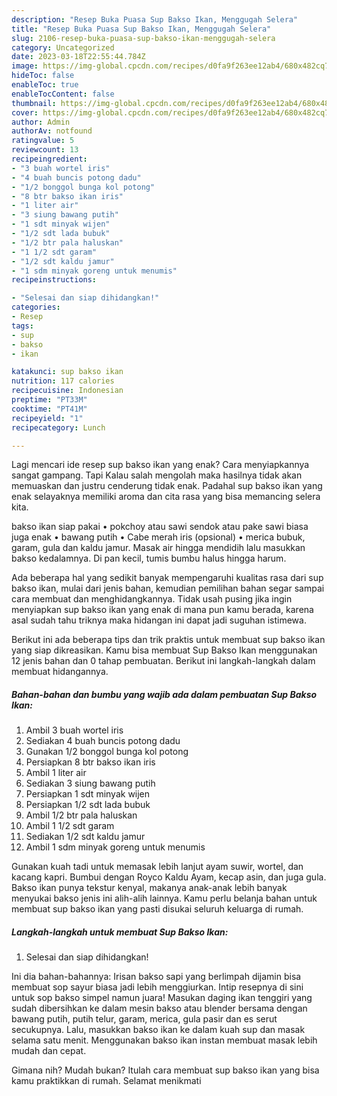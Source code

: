 ```yaml
---
description: "Resep Buka Puasa Sup Bakso Ikan, Menggugah Selera"
title: "Resep Buka Puasa Sup Bakso Ikan, Menggugah Selera"
slug: 2106-resep-buka-puasa-sup-bakso-ikan-menggugah-selera
category: Uncategorized
date: 2023-03-18T22:55:44.784Z
image: https://img-global.cpcdn.com/recipes/d0fa9f263ee12ab4/680x482cq70/sup-bakso-ikan-foto-resep-utama.jpg
hideToc: false
enableToc: true
enableTocContent: false
thumbnail: https://img-global.cpcdn.com/recipes/d0fa9f263ee12ab4/680x482cq70/sup-bakso-ikan-foto-resep-utama.jpg
cover: https://img-global.cpcdn.com/recipes/d0fa9f263ee12ab4/680x482cq70/sup-bakso-ikan-foto-resep-utama.jpg
author: Admin
authorAv: notfound
ratingvalue: 5
reviewcount: 13
recipeingredient:
- "3 buah wortel iris"
- "4 buah buncis potong dadu"
- "1/2 bonggol bunga kol potong"
- "8 btr bakso ikan iris"
- "1 liter air"
- "3 siung bawang putih"
- "1 sdt minyak wijen"
- "1/2 sdt lada bubuk"
- "1/2 btr pala haluskan"
- "1 1/2 sdt garam"
- "1/2 sdt kaldu jamur"
- "1 sdm minyak goreng untuk menumis"
recipeinstructions:

- "Selesai dan siap dihidangkan!"
categories:
- Resep
tags:
- sup
- bakso
- ikan

katakunci: sup bakso ikan 
nutrition: 117 calories
recipecuisine: Indonesian
preptime: "PT33M"
cooktime: "PT41M"
recipeyield: "1"
recipecategory: Lunch

---
```



Lagi mencari ide resep sup bakso ikan yang enak? Cara menyiapkannya sangat gampang. Tapi Kalau salah mengolah maka hasilnya tidak akan memuaskan dan justru cenderung tidak enak. Padahal sup bakso ikan yang enak selayaknya memiliki aroma dan cita rasa yang bisa memancing selera kita.


bakso ikan siap pakai • pokchoy atau sawi sendok atau pake sawi biasa juga enak • bawang putih • Cabe merah iris (opsional) • merica bubuk, garam, gula dan kaldu jamur. Masak air hingga mendidih lalu masukkan bakso kedalamnya. Di pan kecil, tumis bumbu halus hingga harum.

Ada beberapa hal yang sedikit banyak mempengaruhi kualitas rasa dari sup bakso ikan, mulai dari jenis bahan, kemudian pemilihan bahan segar sampai cara membuat dan menghidangkannya. Tidak usah pusing jika ingin menyiapkan sup bakso ikan yang enak di mana pun kamu berada, karena asal sudah tahu triknya maka hidangan ini dapat jadi suguhan istimewa.


Berikut ini ada beberapa tips dan trik praktis untuk membuat sup bakso ikan yang siap dikreasikan. Kamu bisa membuat Sup Bakso Ikan menggunakan 12 jenis bahan dan 0 tahap pembuatan. Berikut ini langkah-langkah dalam membuat hidangannya.

<!--inarticleads1-->

##### Bahan-bahan dan bumbu yang wajib ada dalam pembuatan Sup Bakso Ikan:

1. Ambil 3 buah wortel iris
1. Sediakan 4 buah buncis potong dadu
1. Gunakan 1/2 bonggol bunga kol potong
1. Persiapkan 8 btr bakso ikan iris
1. Ambil 1 liter air
1. Sediakan 3 siung bawang putih
1. Persiapkan 1 sdt minyak wijen
1. Persiapkan 1/2 sdt lada bubuk
1. Ambil 1/2 btr pala haluskan
1. Ambil 1 1/2 sdt garam
1. Sediakan 1/2 sdt kaldu jamur
1. Ambil 1 sdm minyak goreng untuk menumis


Gunakan kuah tadi untuk memasak lebih lanjut ayam suwir, wortel, dan kacang kapri. Bumbui dengan Royco Kaldu Ayam, kecap asin, dan juga gula. Bakso ikan punya tekstur kenyal, makanya anak-anak lebih banyak menyukai bakso jenis ini alih-alih lainnya. Kamu perlu belanja bahan untuk membuat sup bakso ikan yang pasti disukai seluruh keluarga di rumah. 

<!--inarticleads2-->

##### Langkah-langkah untuk membuat Sup Bakso Ikan:


1. Selesai dan siap dihidangkan!

Ini dia bahan-bahannya: Irisan bakso sapi yang berlimpah dijamin bisa membuat sop sayur biasa jadi lebih menggiurkan. Intip resepnya di sini untuk sop bakso simpel namun juara! Masukan daging ikan tenggiri yang sudah dibersihkan ke dalam mesin bakso atau blender bersama dengan bawang putih, putih telur, garam, merica, gula pasir dan es serut secukupnya. Lalu, masukkan bakso ikan ke dalam kuah sup dan masak selama satu menit. Menggunakan bakso ikan instan membuat masak lebih mudah dan cepat. 

Gimana nih? Mudah bukan? Itulah cara membuat sup bakso ikan yang bisa kamu praktikkan di rumah. Selamat menikmati
